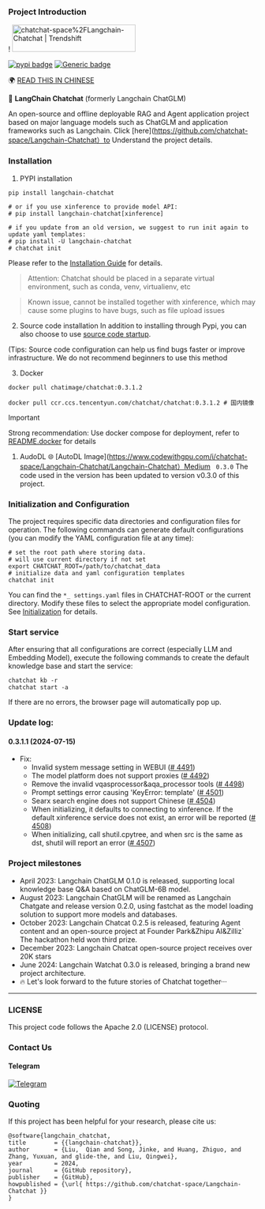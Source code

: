 ### Project Introduction

! []( https://github.com/chatchat-space/Langchain-Chatchat/blob/master/docs/img/logo-long-chatchat-trans-v2.png )
<a href=" https://trendshift.io/repositories/329 " target="_blank"><img src=" https://trendshift.io/api/badge/repositories/329 " alt="chatchat-space%2FLangchain-Chatchat | Trendshift" style="width: 250px;  height: 55px; " width="250" height="55"/></a>

[![pypi badge](https://img.shields.io/pypi/v/langchain-chatchat.svg)](https://shields.io/)
[![Generic badge](https://img.shields.io/badge/python-3.8%7C3.9%7C3.10%7C3.11-blue.svg)](https://pypi.org/project/pypiserver/)

🌍  [READ THIS IN CHINESE](README.md)

📃 **LangChain Chatchat** (formerly Langchain ChatGLM)

An open-source and offline deployable RAG and Agent application project based on major language models such as ChatGLM and application frameworks such as Langchain.
Click [here](https://github.com/chatchat-space/Langchain-Chatchat）to Understand the project details.

### Installation
1. PYPI installation
```shell
pip install langchain-chatchat

# or if you use xinference to provide model API:
# pip install langchain-chatchat[xinference]

# if you update from an old version, we suggest to run init again to update yaml templates:
# pip install -U langchain-chatchat
# chatchat init
```
Please refer to the [Installation Guide](https://github.com/chatchat-space/Langchain-Chatchat/tree/master?tab=readme-OVfile#%E5%BF%AB%E9%80%9F%E4%B8%8A%E6%89%8B) for details.
>Attention: Chatchat should be placed in a separate virtual environment, such as conda, venv, virtualienv, etc

>Known issue, cannot be installed together with xinference, which may cause some plugins to have bugs, such as file upload issues

2. Source code installation
In addition to installing through Pypi, you can also choose to use [source code startup](https://github.com/chatchat-space/Langchain-Chatchat/blob/master/docs/contributing/README_dev.md).

(Tips: Source code configuration can help us find bugs faster or improve infrastructure. We do not recommend beginners to use this method

3. Docker
```shell
docker pull chatimage/chatchat:0.3.1.2

docker pull ccr.ccs.tencentyun.com/chatchat/chatchat:0.3.1.2 # 国内镜像
```
> [!important]
> Strong recommendation: Use docker compose for deployment, refer to [README.docker](https://github.com/chatchat-space/Langchain-Chatchat/blob/master/docs/install/README_docker.md) for details 
1. AudoDL
🌐  [AutoDL Image](https://www.codewithgpu.com/i/chatchat-space/Langchain-Chatchat/Langchain-Chatchat）Medium ` 0.3.0`
The code used in the version has been updated to version v0.3.0 of this project.

### Initialization and Configuration
The project requires specific data directories and configuration files for operation. The following commands can generate default configurations (you can modify the YAML configuration file at any time):
```shell
# set the root path where storing data.
# will use current directory if not set
export CHATCHAT_ROOT=/path/to/chatchat_data
# initialize data and yaml configuration templates
chatchat init
```
You can find the `*_ settings.yaml` files in CHATCHAT-ROOT or the current directory. Modify these files to select the appropriate model configuration. See [Initialization](https://github.com/chatchat-space/Langchain-Chatchat/tree/master?tab=readme-ov-file#3-%E5%88%9D%E5%A7%8B%E5%8C%96%E9%A1%B9%E7%9B%AE%E9%85%8D%E7%BD%AE%E4%B8%8E%E6%95%B0%E6%8D%AE%E7%9B%AE%E5%BD%95) for details.

### Start service
After ensuring that all configurations are correct (especially LLM and Embedding Model), execute the following commands to create the default knowledge base and start the service:
```shell
chatchat kb -r
chatchat start -a
```
If there are no errors, the browser page will automatically pop up.
### Update log:
 
#### 0.3.1.1 (2024-07-15)
- Fix:
  - Invalid system message setting in WEBUI ([# 4491](https://github.com/chatchat-space/Langchain-Chatchat/pull/4491 ))
  - The model platform does not support proxies ([# 4492](https://github.com/chatchat-space/Langchain-Chatchat/pull/4492 ))
  - Remove the invalid vqasprocessor&aqa_processor tools ([# 4498]( https://github.com/chatchat-space/Langchain-Chatchat/pull/4498 ))
  - Prompt settings error causing 'KeyError: template' ([# 4501](https://github.com/chatchat-space/Langchain-Chatchat/pull/4501 ))
  - Searx search engine does not support Chinese ([# 4504](https://github.com/chatchat-space/Langchain-Chatchat/pull/4504 ))
  - When initializing, it defaults to connecting to xinference. If the default xinference service does not exist, an error will be reported ([# 4508]( https://github.com/chatchat-space/Langchain-Chatchat/issues/4508 ))
  - When initializing, call shutil.cpytree, and when src is the same as dst, shutil will report an error ([# 4507]( https://github.com/chatchat-space/Langchain-Chatchat/pull/4507 ))
  
### Project milestones
+ April 2023: Langchain ChatGLM 0.1.0 is released, supporting local knowledge base Q&A based on ChatGLM-6B model.
+ August 2023: Langchain ChatGLM will be renamed as Langchain Chatgate and release version 0.2.0, using fastchat as the model loading solution to support more models and databases.
+ October 2023: Langchain Chatcat 0.2.5 is released, featuring Agent content and an open-source project at Founder Park&Zhipu AI&Zilliz`
The hackathon held won third prize.
+ December 2023: Langchain Chatcat open-source project receives over 20K stars
+ June 2024: Langchain Watchat 0.3.0 is released, bringing a brand new project architecture.
+  🔥  Let's look forward to the future stories of Chatchat together···
---
### LICENSE
This project code follows the Apache 2.0 (LICENSE) protocol.

### Contact Us
#### Telegram
[![Telegram](https://img.shields.io/badge/Telegram-2CA5E0?style=for-the-badge&logo=telegram&logoColor=white "langchain-chatchat")](https://t.me/+RjliQ3jnJ1YyN2E9)

### Quoting
If this project has been helpful for your research, please cite us:
```
@software{langchain_chatchat,
title        = {{langchain-chatchat}},
author       = {Liu,  Qian and Song, Jinke, and Huang, Zhiguo, and Zhang, Yuxuan, and glide-the, and Liu, Qingwei},
year         = 2024,
journal      = {GitHub repository},
publisher    = {GitHub},
howpublished = {\url{ https://github.com/chatchat-space/Langchain-Chatchat }}
}
```
